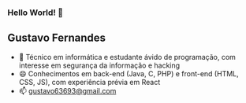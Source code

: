 ### Hello World! 👋

## Gustavo Fernandes

- 🔭 Técnico em informática e estudante ávido de programação, com interesse em segurança da informação e hacking
- 😄 Conhecimentos em back-end (Java, C, PHP) e front-end (HTML, CSS, JS), com experiência prévia em React
- 📫 gustavo63693@gmail.com
